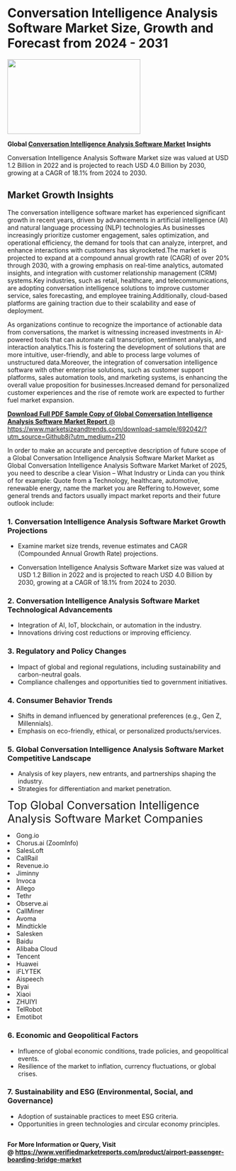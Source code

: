 <H1>Conversation Intelligence Analysis Software Market Size, Growth and Forecast from 2024 - 2031</H1><img class="aligncenter size-medium wp-image-584254" src="https://thirdeyenews.in/wp-content/uploads/2024/09/Global-Market-Research-300x168.jpeg" alt="" width="300" height="168" /><p><strong>Global&nbsp;<a href="https://www.marketsizeandtrends.com/download-sample/692042/?utm_source=Github8j?utm_medium=210">Conversation Intelligence Analysis Software Market</a> Insights</strong></p><p>Conversation Intelligence Analysis Software Market size was valued at USD 1.2 Billion in 2022 and is projected to reach USD 4.0 Billion by 2030, growing at a CAGR of 18.1% from 2024 to 2030.</p><p><h2>Market Growth Insights</h2> <p>The conversation intelligence software market has experienced significant growth in recent years, driven by advancements in artificial intelligence (AI) and natural language processing (NLP) technologies.As businesses increasingly prioritize customer engagement, sales optimization, and operational efficiency, the demand for tools that can analyze, interpret, and enhance interactions with customers has skyrocketed.The market is projected to expand at a compound annual growth rate (CAGR) of over 20% through 2030, with a growing emphasis on real-time analytics, automated insights, and integration with customer relationship management (CRM) systems.Key industries, such as retail, healthcare, and telecommunications, are adopting conversation intelligence solutions to improve customer service, sales forecasting, and employee training.Additionally, cloud-based platforms are gaining traction due to their scalability and ease of deployment.</p> <p><a href="javascript:void(0);"></a></p> <p>As organizations continue to recognize the importance of actionable data from conversations, the market is witnessing increased investments in AI-powered tools that can automate call transcription, sentiment analysis, and interaction analytics.This is fostering the development of solutions that are more intuitive, user-friendly, and able to process large volumes of unstructured data.Moreover, the integration of conversation intelligence software with other enterprise solutions, such as customer support platforms, sales automation tools, and marketing systems, is enhancing the overall value proposition for businesses.Increased demand for personalized customer experiences and the rise of remote work are expected to further fuel market expansion.</p> <p><a href="javascript:void(0);"></p><p><span class=""><strong>Download Full PDF Sample Copy of Global Conversation Intelligence Analysis Software Market Report</strong> @ <a href="https://www.marketsizeandtrends.com/download-sample/692042/?utm_source=Github8j?utm_medium=210" target="_blank">https://www.marketsizeandtrends.com/download-sample/692042/?utm_source=Github8j?utm_medium=210</a></span></p><p>In order to make an accurate and perceptive description of future scope of a Global&nbsp;Conversation Intelligence Analysis Software Market Market as Global&nbsp;Conversation Intelligence Analysis Software Market Market of 2025, you need to describe a clear Vision &ndash; What Industry or Linda can you think of for example: Quote from a Technology, healthcare, automotive, renewable energy, name the market you are Reffering to.However, some general trends and factors usually impact market reports and their future outlook include:</p><h3>1.&nbsp;<strong>Conversation Intelligence Analysis Software Market Growth Projections</strong></h3><ul><li>Examine market size trends, revenue estimates and CAGR (Compounded Annual Growth Rate) projections.</li><li><p>Conversation Intelligence Analysis Software Market size was valued at USD 1.2 Billion in 2022 and is projected to reach USD 4.0 Billion by 2030, growing at a CAGR of 18.1% from 2024 to 2030.</p></li></ul><h3>2.&nbsp;<strong>Conversation Intelligence Analysis Software Market Technological Advancements</strong></h3><ul><li>Integration of AI, IoT, blockchain, or automation in the industry.</li><li>Innovations driving cost reductions or improving efficiency.</li></ul><h3>3.&nbsp;<strong>Regulatory and Policy Changes</strong></h3><ul><li>Impact of global and regional regulations, including sustainability and carbon-neutral goals.</li><li>Compliance challenges and opportunities tied to government initiatives.</li></ul><h3>4.&nbsp;<strong>Consumer Behavior Trends</strong></h3><ul><li>Shifts in demand influenced by generational preferences (e.g., Gen Z, Millennials).</li><li>Emphasis on eco-friendly, ethical, or personalized products/services.</li></ul><h3>5.&nbsp;<strong>Global Conversation Intelligence Analysis Software Market Competitive Landscape</strong></h3><ul><li>Analysis of key players, new entrants, and partnerships shaping the industry.</li><li>Strategies for differentiation and market penetration.</li></ul><p data-pm-slice="1 1 []"><span style="color: inherit; font-family: inherit; font-size: 25px;">Top Global Conversation Intelligence Analysis Software Market Companies</span></p><div class="" data-test-id=""><p><li>Gong.io</li><li> Chorus.ai (ZoomInfo)</li><li> SalesLoft</li><li> CallRail</li><li> Revenue.io</li><li> Jiminny</li><li> Invoca</li><li> Allego</li><li> Tethr</li><li> Observe.ai</li><li> CallMiner</li><li> Avoma</li><li> Mindtickle</li><li> Salesken</li><li> Baidu</li><li> Alibaba Cloud</li><li> Tencent</li><li> Huawei</li><li> iFLYTEK</li><li> Aispeech</li><li> Byai</li><li> Xiaoi</li><li> ZHUIYI</li><li> TelRobot</li><li> Emotibot</li></p></div><h3>6.&nbsp;<strong>Economic and Geopolitical Factors</strong></h3><ul><li>Influence of global economic conditions, trade policies, and geopolitical events.</li><li>Resilience of the market to inflation, currency fluctuations, or global crises.</li></ul><h3>7.&nbsp;<strong>Sustainability and ESG (Environmental, Social, and Governance)</strong></h3><ul><li>Adoption of sustainable practices to meet ESG criteria.</li><li>Opportunities in green technologies and circular economy principles.</li></ul><h2><strong style="font-size: 14px;">For More Information or Query, Visit @&nbsp;</strong><a style="background-color: #ffffff; font-size: 14px;" href="https://www.marketsizeandtrends.com/report/conversation-intelligence-analysis-software-market/" target="_blank">https://www.verifiedmarketreports.com/product/airport-passenger-boarding-bridge-market</a></h2>